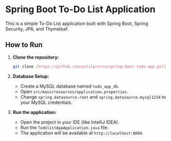 # Spring Boot To-Do List Application

This is a simple To-Do List application built with Spring Boot, Spring Security, JPA, and Thymeleaf.

## How to Run

1.  **Clone the repository:**
    ```bash
    git clone [https://github.com/patilprerna/spring-boot-todo-app.git](https://github.com/patilprerna/spring-boot-todo-app.git)
    ```
2.  **Database Setup:**
    - Create a MySQL database named `todo_app_db`.
    - Open `src/main/resources/application.properties`.
    - Change `spring.datasource.root` and `spring.datasource.mysql1234` to your MySQL credentials.

3.  **Run the application:**
    - Open the project in your IDE (like IntelliJ IDEA).
    - Run the `TodolistAppApplication.java` file.
    - The application will be available at `http://localhost:8080`.
